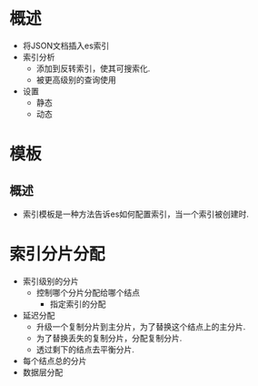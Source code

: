 # 概述
- 将JSON文档插入es索引
- 索引分析
	- 添加到反转索引，使其可搜索化.
	- 被更高级别的查询使用
- 设置
	- 静态
	- 动态

# 模板
## 概述
- 索引模板是一种方法告诉es如何配置索引，当一个索引被创建时.

# 索引分片分配
- 索引级别的分片
	- 控制哪个分片分配给哪个结点
		- 指定索引的分配
- 延迟分配
	- 升级一个复制分片到主分片，为了替换这个结点上的主分片.
	- 为了替换丢失的复制分片，分配复制分片.
	- 透过剩下的结点去平衡分片.
- 每个结点总的分片
- 数据层分配

# 索引块
## 概述
- 索引块限制了在一个确切的索引上可用的操作的类别

# Mapper


# 合并
- es中的分片是一个搜索引擎索引，索引引擎索引被分解成多个片段.
- 片段是索引内部存储元素，且不可改变的.
- 小分段周期性合并成大片段
- 合并调度

# 慢日志

# 存储
- 允许你控制索引数据如何存储和访问
- 文件系统存储类型
- 预加载数据到文件系统缓存
	- 默认，es完全依赖操作系统文件缓存来缓存io操作

# 排序
- 默认，搜索引擎并不应用任何排序.创建索引时，配置索引排序是非常容易的.

# 事务日志
- 在Lucene提交期间，Lucene的改变仅持久化到硬盘，是一个昂贵的操作.
	- 每一个分片备份将操作写入它的事务日志，简称translog.
- es flush是一个执行搜索引擎提交的过程，并且创建一个新的translog.
- 设置

# 历史保留
- es有时需要重演在分片上执行过的操作.
- 设置

# 索引压力
- 索引负载

# ILM